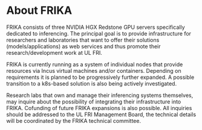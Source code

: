 # About FRIKA

FRIKA consists of three NVIDIA HGX Redstone GPU servers specifically dedicated to inferencing. The principal goal is to provide infrastructure for researchers and laboratories that want to offer their solutions (models/applications) as web services and thus promote their research/development work at UL FRI.

FRIKA is currently running as a system of individual nodes that provide resources via Incus virtual machines and/or containers. Depending on requirements it is planned to be progressively further expanded. A possible transition to a k8s-based solution is also being actively investigated.

Research labs that own and manage their inferencing systems themselves, may inquire about the possibility of integrating their infrastructure into FRIKA. Cofunding of future FRIKA expansions is also possible. All inquiries should be addressed to the UL FRI Management Board, the technical details will be coordinated by the FRIKA technical committee.
